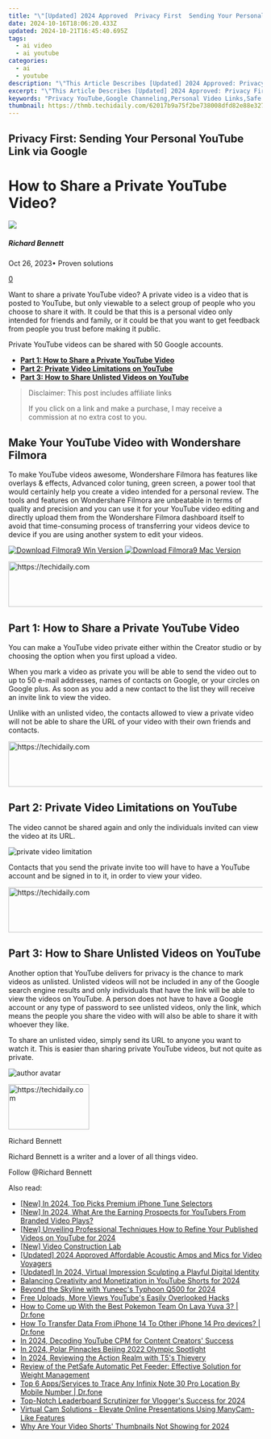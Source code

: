 ```yaml
---
title: "\"[Updated] 2024 Approved  Privacy First  Sending Your Personal YouTube Link via Google\""
date: 2024-10-16T18:06:20.433Z
updated: 2024-10-21T16:45:40.695Z
tags:
  - ai video
  - ai youtube
categories:
  - ai
  - youtube
description: "\"This Article Describes [Updated] 2024 Approved: Privacy First: Sending Your Personal YouTube Link via Google\""
excerpt: "\"This Article Describes [Updated] 2024 Approved: Privacy First: Sending Your Personal YouTube Link via Google\""
keywords: "Privacy YouTube,Google Channeling,Personal Video Links,Safe YouTube Sharing,Google Sender Method,Protect Your Videos,YouTube Encryption"
thumbnail: https://thmb.techidaily.com/62017b9a75f2be738008dfd82e88e32736119212be885f48835d0be5b0d3459a.jpg
---
```


## Privacy First: Sending Your Personal YouTube Link via Google

# How to Share a Private YouTube Video?

![](https://images.wondershare.com/filmora/article-images/richard-bennett.jpg)

##### Richard Bennett

 Oct 26, 2023• Proven solutions

[0](#commentsBoxSeoTemplate)

Want to share a private YouTube video? A private video is a video that is posted to YouTube, but only viewable to a select group of people who you choose to share it with. It could be that this is a personal video only intended for friends and family, or it could be that you want to get feedback from people you trust before making it public.

Private YouTube videos can be shared with 50 Google accounts.

* [**Part 1: How to Share a Private YouTube Video**](#share)
* [**Part 2: Private Video Limitations on YouTube**](#limits)
* [**Part 3: How to Share Unlisted Videos on YouTube**](#unlisted)

>  Disclaimer: This post includes affiliate links
>
>  If you click on a link and make a purchase, I may receive a commission at no extra cost to you.
>

## Make Your YouTube Video with Wondershare Filmora

To make YouTube videos awesome, Wondershare Filmora has features like overlays & effects, Advanced color tuning, green screen, a power tool that would certainly help you create a video intended for a personal review. The tools and features on Wondershare Filmora are unbeatable in terms of quality and precision and you can use it for your YouTube video editing and directly upload them from the Wondershare Filmora dashboard itself to avoid that time-consuming process of transferring your videos device to device if you are using another system to edit your videos.

[![Download Filmora9 Win Version](https://images.wondershare.com/filmora/guide/download-btn-win.jpg) ](https://tools.techidaily.com/wondershare/filmora/download/) [![Download Filmora9 Mac Version](https://images.wondershare.com/filmora/guide/download-btn-mac.jpg) ](https://tools.techidaily.com/wondershare/filmora/download/)

<!-- affiliate ads begin -->
<a href="https://ephamedtechinc.pxf.io/c/5597632/2137223/26400" target="_top" id="2137223">
  <img src="//a.impactradius-go.com/display-ad/26400-2137223" border="0" alt="https://techidaily.com" width="728" height="90"/>
</a>
<img height="0" width="0" src="https://ephamedtechinc.pxf.io/i/5597632/2137223/26400" style="position:absolute;visibility:hidden;" border="0" />
<!-- affiliate ads end -->

## **Part 1: How to Share a Private YouTube Video**

You can make a YouTube video private either within the Creator studio or by choosing the option when you first upload a video.

When you mark a video as private you will be able to send the video out to up to 50 e-mail addresses, names of contacts on Google, or your circles on Google plus. As soon as you add a new contact to the list they will receive an invite link to view the video.

Unlike with an unlisted video, the contacts allowed to view a private video will not be able to share the URL of your video with their own friends and contacts.

<!-- affiliate ads begin -->
<a href="https://ephamedtechinc.pxf.io/c/5597632/2130532/26400" target="_top" id="2130532">
  <img src="//a.impactradius-go.com/display-ad/26400-2130532" border="0" alt="https://techidaily.com" width="728" height="90"/>
</a>
<img height="0" width="0" src="https://ephamedtechinc.pxf.io/i/5597632/2130532/26400" style="position:absolute;visibility:hidden;" border="0" />
<!-- affiliate ads end -->

## **Part 2: Private Video Limitations on YouTube**

The video cannot be shared again and only the individuals invited can view the video at its URL.

 ![private video limitation](https://images.wondershare.com/filmora/article-images/private-video-limitation.gif)

 Contacts that you send the private invite too will have to have a YouTube account and be signed in to it, in order to view your video.

<!-- affiliate ads begin -->
<a href="https://appsumo.8odi.net/c/5597632/2037358/7443" target="_top" id="2037358">
  <img src="//a.impactradius-go.com/display-ad/7443-2037358" border="0" alt="https://techidaily.com" width="728" height="90"/>
</a>
<img height="0" width="0" src="https://appsumo.8odi.net/i/5597632/2037358/7443" style="position:absolute;visibility:hidden;" border="0" />
<!-- affiliate ads end -->

## **Part 3: How to Share Unlisted Videos on YouTube**

Another option that YouTube delivers for privacy is the chance to mark videos as unlisted. Unlisted videos will not be included in any of the Google search engine results and only individuals that have the link will be able to view the videos on YouTube. A person does not have to have a Google account or any type of password to see unlisted videos, only the link, which means the people you share the video with will also be able to share it with whoever they like.

To share an unlisted video, simply send its URL to anyone you want to watch it. This is easier than sharing private YouTube videos, but not quite as private.

![author avatar](https://images.wondershare.com/filmora/article-images/richard-bennett.jpg)

<!-- affiliate ads begin -->
<a href="https://25home.pxf.io/c/5597632/2148638/16836" target="_top" id="2148638">
  <img src="//a.impactradius-go.com/display-ad/16836-2148638" border="0" alt="https://techidaily.com" width="160" height="90"/>
</a>
<img height="0" width="0" src="https://25home.pxf.io/i/5597632/2148638/16836" style="position:absolute;visibility:hidden;" border="0" />
<!-- affiliate ads end -->

Richard Bennett

Richard Bennett is a writer and a lover of all things video.

Follow @Richard Bennett

<ins class="adsbygoogle"
     style="display:block"
     data-ad-format="autorelaxed"
     data-ad-client="ca-pub-7571918770474297"
     data-ad-slot="1223367746"></ins>

<ins class="adsbygoogle"
     style="display:block"
     data-ad-client="ca-pub-7571918770474297"
     data-ad-slot="8358498916"
     data-ad-format="auto"
     data-full-width-responsive="true"></ins>

<span class="atpl-alsoreadstyle">Also read:</span>
<div><ul>
<li><a href="https://fox-friendly.techidaily.com/new-in-2024-top-picks-premium-iphone-tune-selectors/"><u>[New] In 2024, Top Picks Premium iPhone Tune Selectors</u></a></li>
<li><a href="https://youtube-docs.techidaily.com/n-2024-what-are-the-earning-prospects-for-youtubers-from-branded-video-plays/"><u>[New] In 2024, What Are the Earning Prospects for YouTubers From Branded Video Plays?</u></a></li>
<li><a href="https://youtube-docs.techidaily.com/nveiling-professional-techniques-how-to-refine-your-published-videos-on-youtube-for-2024/"><u>[New] Unveiling Professional Techniques How to Refine Your Published Videos on YouTube for 2024</u></a></li>
<li><a href="https://youtube-docs.techidaily.com/ideo-construction-lab/"><u>[New] Video Construction Lab</u></a></li>
<li><a href="https://youtube-docs.techidaily.com/ed-2024-approved-affordable-acoustic-amps-and-mics-for-video-voyagers/"><u>[Updated] 2024 Approved Affordable Acoustic Amps and Mics for Video Voyagers</u></a></li>
<li><a href="https://facebook-video-content.techidaily.com/updated-in-2024-virtual-impression-sculpting-a-playful-digital-identity/"><u>[Updated] In 2024, Virtual Impression Sculpting a Playful Digital Identity</u></a></li>
<li><a href="https://youtube-docs.techidaily.com/cing-creativity-and-monetization-in-youtube-shorts-for-2024/"><u>Balancing Creativity and Monetization in YouTube Shorts for 2024</u></a></li>
<li><a href="https://extra-resources.techidaily.com/beyond-the-skyline-with-yuneecs-typhoon-q500-for-2024/"><u>Beyond the Skyline with Yuneec's Typhoon Q500 for 2024</u></a></li>
<li><a href="https://youtube-docs.techidaily.com/uploads-more-views-youtubes-easily-overlooked-hacks/"><u>Free Uploads, More Views YouTube's Easily Overlooked Hacks</u></a></li>
<li><a href="https://android-pokemon-go.techidaily.com/how-to-come-up-with-the-best-pokemon-team-on-lava-yuva-3-drfone-by-drfone-virtual-android/"><u>How to Come up With the Best Pokemon Team On Lava Yuva 3? | Dr.fone</u></a></li>
<li><a href="https://review-topics.techidaily.com/how-to-transfer-data-from-iphone-14-to-other-iphone-14-pro-devices-drfone-by-drfone-transfer-data-from-ios-transfer-data-from-ios/"><u>How To Transfer Data From iPhone 14 To Other iPhone 14 Pro devices? | Dr.fone</u></a></li>
<li><a href="https://youtube-docs.techidaily.com/24-decoding-youtube-cpm-for-content-creators-success/"><u>In 2024, Decoding YouTube CPM for Content Creators' Success</u></a></li>
<li><a href="https://extra-skills.techidaily.com/in-2024-polar-pinnacles-beijing-2022-olympic-spotlight/"><u>In 2024, Polar Pinnacles Beijing 2022 Olympic Spotlight</u></a></li>
<li><a href="https://article-posts.techidaily.com/in-2024-reviewing-the-action-realm-with-t5s-thievery/"><u>In 2024, Reviewing the Action Realm with T5's Thievery</u></a></li>
<li><a href="https://buynow-help.techidaily.com/review-of-the-petsafe-automatic-pet-feeder-effective-solution-for-weight-management/"><u>Review of the PetSafe Automatic Pet Feeder: Effective Solution for Weight Management</u></a></li>
<li><a href="https://android-location-track.techidaily.com/top-6-appsservices-to-trace-any-infinix-note-30-pro-location-by-mobile-number-drfone-by-drfone-virtual-android/"><u>Top 6 Apps/Services to Trace Any Infinix Note 30 Pro Location By Mobile Number | Dr.fone</u></a></li>
<li><a href="https://youtube-docs.techidaily.com/otch-leaderboard-scrutinizer-for-vloggers-success-for-2024/"><u>Top-Notch Leaderboard Scrutinizer for Vlogger's Success for 2024</u></a></li>
<li><a href="https://techtrends.techidaily.com/virtual-cam-solutions-elevate-online-presentations-using-manycam-like-features/"><u>Virtual Cam Solutions - Elevate Online Presentations Using ManyCam-Like Features</u></a></li>
<li><a href="https://youtube-docs.techidaily.com/re-your-video-shorts-thumbnails-not-showing-for-2024/"><u>Why Are Your Video Shorts' Thumbnails Not Showing for 2024</u></a></li>
</ul></div>

